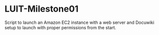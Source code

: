 # LUIT-Milestone01
Script to launch an Amazon EC2 instance with a web server and Docuwiki setup to launch with proper permissions from the start.
